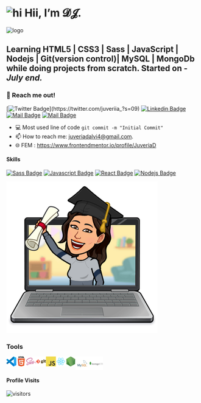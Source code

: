 # <img src="https://user-images.githubusercontent.com/1303154/88677602-1635ba80-d120-11ea-84d8-d263ba5fc3c0.gif" width="28px" alt="hi"> Hii, I’m 𝓓𝓙.

![logo](https://media2.giphy.com/media/jMP2QCz8VUFnN3HeiW/giphy.gif?cid=790b761117a24b6bd874b4e06dc6264f379d7708e71183fc&rid=giphy.gif&ct=g)

## Learning <b>HTML5 | CSS3 | Sass | JavaScript | Nodejs | Git(version control)| MySQL | MongoDb</b> while doing projects from scratch. Started on - <i> July end.</i>

### 📌 Reach me out!

[![Twitter Badge](https://img.shields.io/badge/-Twitter-1ca0f1?style=flat&labelColor=55b8e6&logo=twitter&logoColor=white&link=https://twitter.com/juveriia_)](https://twitter.com/juveriia_?s=09) [![Linkedin Badge](https://img.shields.io/badge/-LinkedIn-0e76a8?style=flat&labelColor=095070&logo=linkedin&logoColor=white)](https://www.linkedin.com/in/juveria-dalvi-89276321a) [![Mail Badge](https://img.shields.io/badge/-Instagram-9e3666?style=flat&labelColor=b3105c&logo=instagram&logoColor=white)](https://instagram.com/juveriia._) [![Mail Badge](https://img.shields.io/badge/-Juveria_Dalvi-d6d4d4?style=flat&labelColor=8c130d&logo=gmail&logoColor=white)](mailto:juveriadalvi4@gmail.com)

<!-- TODO: Add last video link -->

- :computer: Most used line of code `git commit -m "Initial Commit"`
- 📫 How to reach me: juveriadalvi4@gmail.com.
- 🌐 FEM : https://www.frontendmentor.io/profile/JuveriaD

#### Skills

[![Sass Badge](https://img.shields.io/badge/-Sass-e0438d?style=for-the-badge&labelColor=black&logo=Sass&logoColor=ed006f)](https://github.com/JuveriaD/Newbie-Challenges) [![Javascript Badge](https://img.shields.io/badge/-Javascript-F0DB4F?style=for-the-badge&labelColor=black&logo=javascript&logoColor=F0DB4F)](#) [![React Badge](https://img.shields.io/badge/-React-61DBFB?style=for-the-badge&labelColor=black&logo=react&logoColor=61DBFB)](#) [![Nodejs Badge](https://img.shields.io/badge/-Nodejs-3C873A?style=for-the-badge&labelColor=black&logo=node.js&logoColor=3C873A)](#)


<img src="images/c0ff072376a9671377326632f1b14ca727360de35d4823d3749f44b6d8c43bb9.0.png" alt="Graduate 2021" />
<!-- TODO: Make technologies links takes you to repositories -->

### Tools 

<img align="left" alt="Visual Studio Code" width="26px" src="https://raw.githubusercontent.com/github/explore/80688e429a7d4ef2fca1e82350fe8e3517d3494d/topics/visual-studio-code/visual-studio-code.png" />

<img align="left" alt="HTML5" width="26px" src="https://raw.githubusercontent.com/github/explore/80688e429a7d4ef2fca1e82350fe8e3517d3494d/topics/html/html.png" />

<img align="left" alt="Sass" width="26px" src="https://raw.githubusercontent.com/github/explore/80688e429a7d4ef2fca1e82350fe8e3517d3494d/topics/sass/sass.png" />

<img align="left" alt="Git" width="26px" src="https://raw.githubusercontent.com/github/explore/80688e429a7d4ef2fca1e82350fe8e3517d3494d/topics/git/git.png" />

<img align="left" alt="JavaScript" width="26px" src="https://raw.githubusercontent.com/github/explore/80688e429a7d4ef2fca1e82350fe8e3517d3494d/topics/javascript/javascript.png" />

<img align="left" alt="React" width="26px" src="https://raw.githubusercontent.com/github/explore/80688e429a7d4ef2fca1e82350fe8e3517d3494d/topics/react/react.png" />

<img align="left" alt="Node.js" width="26px" src="https://raw.githubusercontent.com/github/explore/80688e429a7d4ef2fca1e82350fe8e3517d3494d/topics/nodejs/nodejs.png" />

<img align="left" alt="MySQL" width="36px" src="https://raw.githubusercontent.com/github/explore/80688e429a7d4ef2fca1e82350fe8e3517d3494d/topics/mysql/mysql.png" />

<img align="left" alt="MongoDB" width="36px" src="https://raw.githubusercontent.com/github/explore/80688e429a7d4ef2fca1e82350fe8e3517d3494d/topics/mongodb/mongodb.png" />

<br />
<br />

#### Profile Visits

![visitors](https://visitor-badge.glitch.me/badge?page_id=JuveriaD.JuveriaD)
